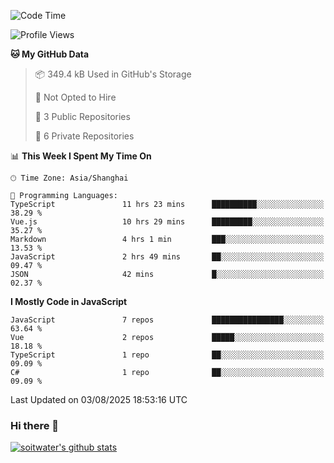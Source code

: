 <!--START_SECTION:waka-->
![Code Time](http://img.shields.io/badge/Code%20Time-5%2C362%20hrs%2039%20mins-blue)

![Profile Views](http://img.shields.io/badge/Profile%20Views-0-blue)

**🐱 My GitHub Data** 

> 📦 349.4 kB Used in GitHub's Storage 
 > 
> 🚫 Not Opted to Hire
 > 
> 📜 3 Public Repositories 
 > 
> 🔑 6 Private Repositories 
 > 
📊 **This Week I Spent My Time On** 

```text
🕑︎ Time Zone: Asia/Shanghai

💬 Programming Languages: 
TypeScript               11 hrs 23 mins      ██████████░░░░░░░░░░░░░░░   38.29 % 
Vue.js                   10 hrs 29 mins      █████████░░░░░░░░░░░░░░░░   35.27 % 
Markdown                 4 hrs 1 min         ███░░░░░░░░░░░░░░░░░░░░░░   13.53 % 
JavaScript               2 hrs 49 mins       ██░░░░░░░░░░░░░░░░░░░░░░░   09.47 % 
JSON                     42 mins             █░░░░░░░░░░░░░░░░░░░░░░░░   02.37 % 
```

**I Mostly Code in JavaScript** 

```text
JavaScript               7 repos             ████████████████░░░░░░░░░   63.64 % 
Vue                      2 repos             █████░░░░░░░░░░░░░░░░░░░░   18.18 % 
TypeScript               1 repo              ██░░░░░░░░░░░░░░░░░░░░░░░   09.09 % 
C#                       1 repo              ██░░░░░░░░░░░░░░░░░░░░░░░   09.09 % 
```




 Last Updated on 03/08/2025 18:53:16 UTC
<!--END_SECTION:waka-->

### Hi there 👋
[![soitwater's github stats](https://github-readme-stats.vercel.app/api?username=soitwater)](https://github.com/soitwater/github-readme-stats)
